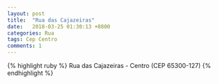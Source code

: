 ```yaml
---
layout: post
title:  "Rua das Cajazeiras"
date:   2018-03-25 01:30:13 +0800
categories: Rua
tags: Cep Centro
comments: 1
---
```

{% highlight ruby %}
Rua das Cajazeiras - Centro (CEP 65300-127)
{% endhighlight %}


[jekyll-docs]: https://jekyllrb.com/docs/home
[jekyll-gh]:   https://github.com/jekyll/jekyll
[jekyll-talk]: https://talk.jekyllrb.com/
